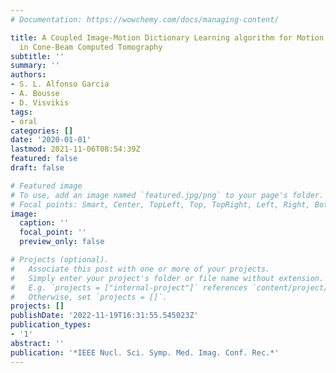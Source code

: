 ```yaml
---
# Documentation: https://wowchemy.com/docs/managing-content/

title: A Coupled Image-Motion Dictionary Learning algorithm for Motion Estimation-Compensation
  in Cone-Beam Computed Tomography
subtitle: ''
summary: ''
authors:
- S. L. Alfonso Garcia
- A. Bousse
- D. Visvikis
tags:
- oral
categories: []
date: '2020-01-01'
lastmod: 2021-11-06T08:54:39Z
featured: false
draft: false

# Featured image
# To use, add an image named `featured.jpg/png` to your page's folder.
# Focal points: Smart, Center, TopLeft, Top, TopRight, Left, Right, BottomLeft, Bottom, BottomRight.
image:
  caption: ''
  focal_point: ''
  preview_only: false

# Projects (optional).
#   Associate this post with one or more of your projects.
#   Simply enter your project's folder or file name without extension.
#   E.g. `projects = ["internal-project"]` references `content/project/deep-learning/index.md`.
#   Otherwise, set `projects = []`.
projects: []
publishDate: '2022-11-19T16:31:55.545023Z'
publication_types:
- '1'
abstract: ''
publication: '*IEEE Nucl. Sci. Symp. Med. Imag. Conf. Rec.*'
---
```

